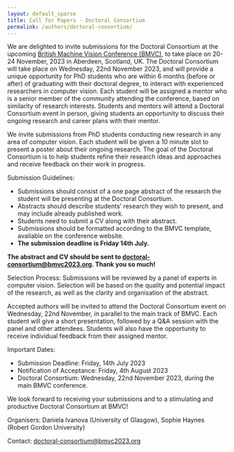 ```yaml
---
layout: default_sparse
title: Call for Papers - Doctoral Consortium
permalink: /authors/doctoral-consortium/
---
```


We are delighted to invite submissions for the Doctoral Consortium at the upcoming [British Machine Vision Conference (BMVC)](https://bmvc2023.org), to take place on 20-24 November, 2023 in Aberdeen, Scotland, UK. The Doctoral Consortium will take place on Wednesday, 22nd November 2023, and will provide a unique opportunity for PhD students who are within 6 months (before or after) of graduating with their doctoral degree, to interact with experienced researchers in computer vision. Each student will be assigned a mentor who is a senior member of the community attending the conference, based on similarity of research interests. Students and mentors will attend a Doctoral Consortium event in person, giving students an opportunity to discuss their ongoing research and career plans with their mentor.

We invite submissions from PhD students conducting new research in any area of computer vision. Each student will be given a 10 minute slot to present a poster about their ongoing research. The goal of the Doctoral Consortium is to help students refine their research ideas and approaches and receive feedback on their work in progress.

Submission Guidelines:
- Submissions should consist of a one page abstract of the research the student will be presenting at the Doctoral Consortium.
- Abstracts should describe students’ research they wish to present, and may include already published work.
- Students need to submit a CV along with their abstract.
- Submissions should be formatted according to the BMVC template, available on the conference website.
- **The submission deadline is Friday 14th July.**

**The abstract and CV should be sent to <doctoral-consortium@bmvc2023.org>. Thank you so much!**

Selection Process: Submissions will be reviewed by a panel of experts in computer vision. Selection will be based on the quality and potential impact of the research, as well as the clarity and organisation of the abstract.

Accepted authors will be invited to attend the Doctoral Consortium event on Wednesday, 22nd November, in parallel to the main track of BMVC. Each student will give a short presentation, followed by a Q&A session with the panel and other attendees. Students will also have the opportunity to receive individual feedback from their assigned mentor.

Important Dates: 
- Submission Deadline: Friday, 14th July 2023 
- Notification of Acceptance: Friday, 4th August 2023
- Doctoral Consortium: Wednesday, 22nd November 2023, during the main BMVC conference.

We look forward to receiving your submissions and to a stimulating and productive Doctoral Consortium at BMVC!

Organisers: Daniela Ivanova (University of Glasgow), Sophie Haynes (Robert Gordon University)

Contact: <doctoral-consortium@bmvc2023.org>
